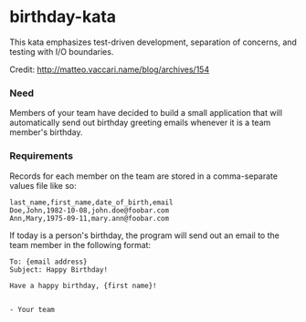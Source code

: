 # birthday-kata

This kata emphasizes test-driven development, separation of concerns, and testing with I/O boundaries.

Credit: http://matteo.vaccari.name/blog/archives/154

### Need
Members of your team have decided to build a small application that will automatically send out birthday greeting emails whenever it is a team member's birthday.

### Requirements

Records for each member on the team are stored in a comma-separate values file like so:

```
last_name,first_name,date_of_birth,email
Doe,John,1982-10-08,john.doe@foobar.com
Ann,Mary,1975-09-11,mary.ann@foobar.com
```

If today is a person's birthday, the program will send out an email to the team member in the following format:

```
To: {email address}
Subject: Happy Birthday!

Have a happy birthday, {first name}!


- Your team
```
